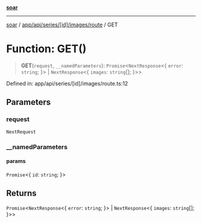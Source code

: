 [**soar**](../../../../../../../README.md)

***

[soar](../../../../../../../modules.md) / [app/api/series/\[id\]/images/route](../README.md) / GET

# Function: GET()

> **GET**(`request`, `__namedParameters`): `Promise`\<`NextResponse`\<\{ `error`: `string`; \}\> \| `NextResponse`\<\{ `images`: `string`[]; \}\>\>

Defined in: app/api/series/\[id\]/images/route.ts:12

## Parameters

### request

`NextRequest`

### \_\_namedParameters

#### params

`Promise`\<\{ `id`: `string`; \}\>

## Returns

`Promise`\<`NextResponse`\<\{ `error`: `string`; \}\> \| `NextResponse`\<\{ `images`: `string`[]; \}\>\>

